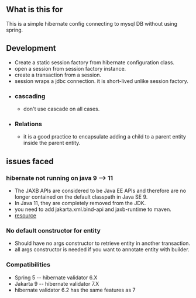 ## What is this for
This is a simple hibernate config connecting to mysql DB without using spring.

## Development
- Create a static session factory from hibernate configuration class.
- open a session from session factory instance.
- create a transaction from a session.
- session wraps a jdbc connection. it is short-lived unlike session factory.
- ### cascading
  - don't use cascade on all cases.
- ### Relations
  - it is a good practice to encapsulate adding a child to a parent entity inside the parent entity.


## issues faced
### hibernate not running on java 9 --> 11
- The JAXB APIs are considered to be Java EE APIs and therefore are no longer contained on the default classpath in Java SE 9. 
- In Java 11, they are completely removed from the JDK.
- you need to add jakarta.xml.bind-api and jaxb-runtime to maven.
- [resource](https://stackoverflow.com/questions/43574426/how-to-resolve-java-lang-noclassdeffounderror-javax-xml-bind-jaxbexception)
### No default constructor for entity
- Should have no args constructor to retrieve entity in another transaction.
- all args constructor is needed if you want to annotate entity with builder.
### Compatibilities
- Spring 5 -- hibernate validator 6.X
- Jakarta 9 -- hibernate validator 7.X
- hibernate validator 6.2 has the same features as 7
